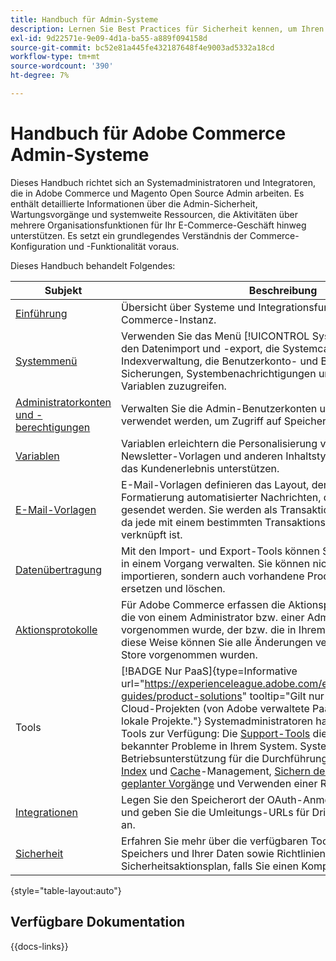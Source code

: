 ```yaml
---
title: Handbuch für Admin-Systeme
description: Lernen Sie Best Practices für Sicherheit kennen, um Ihren Commerce-Store zu schützen und Berechtigungen zu verwalten. Außerdem erfahren Sie, wie Sie Daten importieren und exportieren, Integrationen und Erweiterungen verwalten und sich um die routinemäßige Wartung kümmern.
exl-id: 9d22571e-9e09-4d1a-ba55-a889f094158d
source-git-commit: bc52e81a445fe432187648f4e9003ad5332a18cd
workflow-type: tm+mt
source-wordcount: '390'
ht-degree: 7%

---
```


# Handbuch für Adobe Commerce Admin-Systeme

Dieses Handbuch richtet sich an Systemadministratoren und Integratoren, die in Adobe Commerce und Magento Open Source Admin arbeiten. Es enthält detaillierte Informationen über die Admin-Sicherheit, Wartungsvorgänge und systemweite Ressourcen, die Aktivitäten über mehrere Organisationsfunktionen für Ihr E-Commerce-Geschäft hinweg unterstützen. Es setzt ein grundlegendes Verständnis der Commerce-Konfiguration und -Funktionalität voraus.

Dieses Handbuch behandelt Folgendes:

| Subjekt | Beschreibung |
| ------- | ----------- |
| [Einführung](introduction.md) | Übersicht über Systeme und Integrationsfunktionen in einer Commerce-Instanz. |
| [Systemmenü](system-menu.md) | Verwenden Sie das Menü [!UICONTROL System] , um auf Tools für den Datenimport und -export, die Systemcache- und Indexverwaltung, die Benutzerkonto- und Berechtigungsverwaltung, Sicherungen, Systembenachrichtigungen und benutzerdefinierte Variablen zuzugreifen. |
| [Administratorkonten und -berechtigungen](permissions.md) | Verwalten Sie die Admin-Benutzerkonten und die Rollen, die verwendet werden, um Zugriff auf Speicherfunktionen zu gewähren. |
| [Variablen](variables-predefined.md) | Variablen erleichtern die Personalisierung von E-Mail- und Newsletter-Vorlagen und anderen Inhaltstypen, die Ihre Site und das Kundenerlebnis unterstützen. |
| [E-Mail-Vorlagen](email-templates.md) | E-Mail-Vorlagen definieren das Layout, den Inhalt und die Formatierung automatisierter Nachrichten, die von Ihrem Store gesendet werden. Sie werden als Transaktions-E-Mails bezeichnet, da jede mit einem bestimmten Transaktions- oder Ereignistyp verknüpft ist. |
| [Datenübertragung](data-transfer.md) | Mit den Import- und Export-Tools können Sie mehrere Datensätze in einem Vorgang verwalten. Sie können nicht nur neue Artikel importieren, sondern auch vorhandene Produktsätze aktualisieren, ersetzen und löschen. |
| [Aktionsprotokolle](action-log.md) | Für Adobe Commerce erfassen die Aktionsprotokolle jede Änderung, die von einem Administrator bzw. einer Administratorin vorgenommen wurde, der bzw. die in Ihrem Geschäft arbeitet. Auf diese Weise können Sie alle Änderungen verfolgen, die an Ihrem Store vorgenommen wurden. |
| Tools | [!BADGE Nur PaaS]{type=Informative url="https://experienceleague.adobe.com/en/docs/commerce/user-guides/product-solutions" tooltip="Gilt nur für Adobe Commerce in Cloud-Projekten (von Adobe verwaltete PaaS-Infrastruktur) und lokale Projekte."} Systemadministratoren haben eine Sammlung von Tools zur Verfügung: Die [Support-Tools](support.md) dienen zur Identifizierung bekannter Probleme in Ihrem System. Systemtools bieten Betriebsunterstützung für die Durchführung von Routineaufgaben [Index](index-management.md) und [Cache](cache-management.md)-Management, [Sichern des Systems](backups.md), Verwalten [geplanter Vorgänge](data-scheduled-import-export.md) und Verwenden einer Reihe [Entwickler-Tools](developer-tools.md). |
| [Integrationen](integrations.md) | Legen Sie den Speicherort der OAuth-Anmeldeinformationen fest und geben Sie die Umleitungs-URLs für Drittanbieter-Integrationen an. |
| [Sicherheit](security.md) | Erfahren Sie mehr über die verfügbaren Tools zur Sicherung Ihres Speichers und Ihrer Daten sowie Richtlinien für einen Sicherheitsaktionsplan, falls Sie einen Kompromiss feststellen. |

{style="table-layout:auto"}

## Verfügbare Dokumentation

{{docs-links}}
